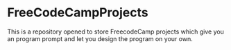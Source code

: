 # FreeCodeCampProjects

This is a repository opened to store FreecodeCamp projects which give you an program prompt and let you design the program on your own. 
